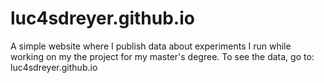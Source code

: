 luc4sdreyer.github.io
=====================

A simple website where I publish data about experiments I run while working on my the project for my master's degree. To see the data, go to: luc4sdreyer.github.io
